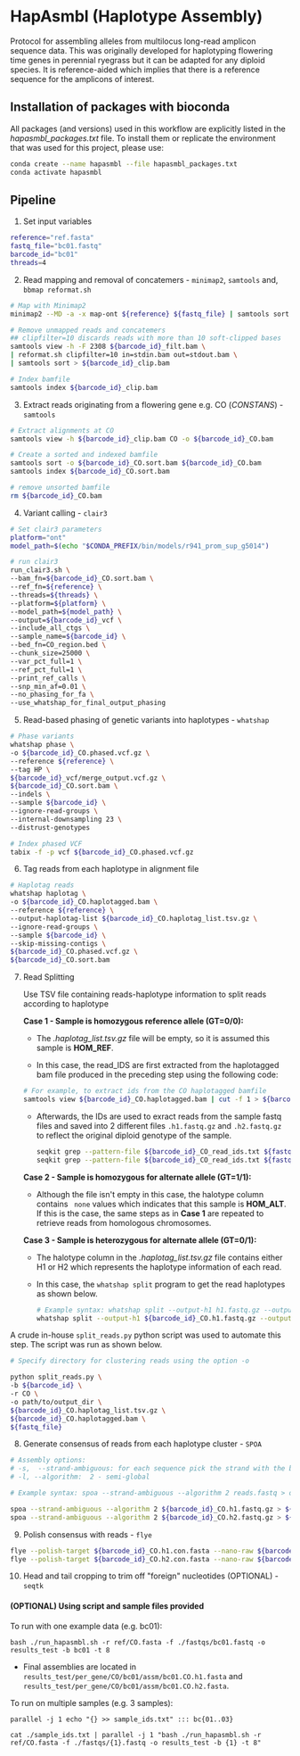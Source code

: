 # HapAsmbl (Haplotype Assembly)
Protocol for assembling alleles from multilocus long-read amplicon sequence data. This was originally developed for haplotyping flowering time genes in perennial ryegrass but it can be adapted for any diploid species. It is reference-aided which implies that there is a reference sequence for the amplicons of interest.
## Installation of packages with bioconda
All packages (and versions) used in this workflow are explicitly listed in the _hapasmbl_packages.txt_ file. To install them or replicate the environment that was used for this project, please use:
```bash
conda create --name hapasmbl --file hapasmbl_packages.txt
conda activate hapasmbl
```
## Pipeline
1. Set input variables
```bash
reference="ref.fasta"
fastq_file="bc01.fastq"
barcode_id="bc01"
threads=4
```
2. Read mapping and removal of concatemers - `minimap2`, `samtools` and, `bbmap reformat.sh`
```bash
# Map with Minimap2
minimap2 --MD -a -x map-ont ${reference} ${fastq_file} | samtools sort > ${barcode_id}_filt.bam

# Remove unmapped reads and concatemers
## clipfilter=10 discards reads with more than 10 soft-clipped bases
samtools view -h -F 2308 ${barcode_id}_filt.bam \
| reformat.sh clipfilter=10 in=stdin.bam out=stdout.bam \
| samtools sort > ${barcode_id}_clip.bam

# Index bamfile
samtools index ${barcode_id}_clip.bam
```
3. Extract reads originating from a flowering gene e.g. CO (_CONSTANS_) - `samtools`
```bash
# Extract alignments at CO
samtools view -h ${barcode_id}_clip.bam CO -o ${barcode_id}_CO.bam

# Create a sorted and indexed bamfile
samtools sort -o ${barcode_id}_CO.sort.bam ${barcode_id}_CO.bam
samtools index ${barcode_id}_CO.sort.bam

# remove unsorted bamfile
rm ${barcode_id}_CO.bam
```
4. Variant calling - `clair3`
```bash
# Set clair3 parameters
platform="ont"
model_path=$(echo "$CONDA_PREFIX/bin/models/r941_prom_sup_g5014")

# run clair3
run_clair3.sh \
--bam_fn=${barcode_id}_CO.sort.bam \
--ref_fn=${reference} \
--threads=${threads} \
--platform=${platform} \
--model_path=${model_path} \
--output=${barcode_id}_vcf \
--include_all_ctgs \
--sample_name=${barcode_id} \
--bed_fn=CO_region.bed \
--chunk_size=25000 \
--var_pct_full=1 \
--ref_pct_full=1 \
--print_ref_calls \
--snp_min_af=0.01 \
--no_phasing_for_fa \
--use_whatshap_for_final_output_phasing
```
5. Read-based phasing of genetic variants into haplotypes - `whatshap`
```bash
# Phase variants
whatshap phase \
-o ${barcode_id}_CO.phased.vcf.gz \
--reference ${reference} \
--tag HP \
${barcode_id}_vcf/merge_output.vcf.gz \
${barcode_id}_CO.sort.bam \
--indels \
--sample ${barcode_id} \
--ignore-read-groups \
--internal-downsampling 23 \
--distrust-genotypes

# Index phased VCF
tabix -f -p vcf ${barcode_id}_CO.phased.vcf.gz
```
6. Tag reads from each haplotype in alignment file
```bash
# Haplotag reads
whatshap haplotag \
-o ${barcode_id}_CO.haplotagged.bam \
--reference ${reference} \
--output-haplotag-list ${barcode_id}_CO.haplotag_list.tsv.gz \
--ignore-read-groups \
--sample ${barcode_id} \
--skip-missing-contigs \
${barcode_id}_CO.phased.vcf.gz \
${barcode_id}_CO.sort.bam
```
7. Read Splitting

   Use TSV file containing reads-haplotype information to split reads according to haplotype

    **Case 1 - Sample is homozygous reference allele (GT=0/0):**

    * The *.haplotag_list.tsv.gz* file will be empty, so it is assumed this sample is **HOM_REF**. 

    * In this case, the read_IDS are first extracted from the haplotagged bam file produced in the preceding step using the following code:

     ```bash
     # For example, to extract ids from the CO haplotagged bamfile
     samtools view ${barcode_id}_CO.haplotagged.bam | cut -f 1 > ${barcode_id}_CO_read_ids.txt
     
     ```

   * Afterwards, the IDs are used to exract reads from the sample fastq files and saved into 2 different files `.h1.fastq.gz` and `.h2.fastq.gz` to reflect the original diploid genotype of the sample.

     ```bash
     seqkit grep --pattern-file ${barcode_id}_CO_read_ids.txt ${fastq_file} ${barcode_id}_CO.h1.fastq.gz
     seqkit grep --pattern-file ${barcode_id}_CO_read_ids.txt ${fastq_file} ${barcode_id}_CO.h2.fastq.gz
     ```

   **Case 2 - Sample is homozygous for alternate allele (GT=1/1):**

   * Although the file isn't empty in this case, the halotype column contains ` none` values which indicates that this sample is **HOM_ALT**. If this is the case, the same steps as in **Case 1** are repeated to retrieve reads from homologous chromosomes.

   **Case 3 - Sample is heterozygous for alternate allele (GT=0/1):**

   * The halotype column in the _.haplotag_list.tsv.gz_ file contains either H1 or H2 which represents the haplotype information of each read. 

   * In this case, the  `whatshap split` program to get the read haplotypes as shown below.

     ```bash
     # Example syntax: whatshap split --output-h1 h1.fastq.gz --output-h2 h2.fastq.gz reads.fastq.gz haplotypes.txt
     whatshap split --output-h1 ${barcode_id}_CO.h1.fastq.gz --output-h2 ${barcode_id}_CO.h2.fastq.gz ${fastq_file} ${barcode_id}_CO.haplotag_list.tsv.gz 
     ```

A crude in-house `split_reads.py` python script was used to automate this step. The script was run as shown below.

```bash
# Specify directory for clustering reads using the option -o

python split_reads.py \
-b ${barcode_id} \
-r CO \
-o path/to/output_dir \
${barcode_id}_CO.haplotag_list.tsv.gz \
${barcode_id}_CO.haplotagged.bam \
${fastq_file}

```
8. Generate consensus of reads from each haplotype cluster - `SPOA`
```bash
# Assembly options:
# -s,  --strand-ambiguous: for each sequence pick the strand with the better alignment
# -l, --algorithm:  2 - semi-global

# Example syntax: spoa --strand-ambiguous --algorithm 2 reads.fastq > out.fasta

spoa --strand-ambiguous --algorithm 2 ${barcode_id}_CO.h1.fastq.gz > ${barcode_id}_CO.h1.con.fasta
spoa --strand-ambiguous --algorithm 2 ${barcode_id}_CO.h2.fastq.gz > ${barcode_id}_CO.h2.con.fasta
```

9. Polish consensus with reads - `flye`
```bash
flye --polish-target ${barcode_id}_CO.h1.con.fasta --nano-raw ${barcode_id}_CO.h1.fastq.gz --iterations 5 --out-dir ./
flye --polish-target ${barcode_id}_CO.h2.con.fasta --nano-raw ${barcode_id}_CO.h2.fastq.gz --iterations 5 --out-dir ./
```
10. Head and tail cropping to trim off "foreign" nucleotides (OPTIONAL) - `seqtk`

#### (OPTIONAL) Using script and sample files provided
To run with one example data (e.g. bc01):
```
bash ./run_hapasmbl.sh -r ref/CO.fasta -f ./fastqs/bc01.fastq -o results_test -b bc01 -t 8
```
- Final assemblies are located in `results_test/per_gene/CO/bc01/assm/bc01.CO.h1.fasta` and `results_test/per_gene/CO/bc01/assm/bc01.CO.h2.fasta`.

To run on multiple samples (e.g. 3 samples):
```
parallel -j 1 echo "{} >> sample_ids.txt" ::: bc{01..03}

cat ./sample_ids.txt | parallel -j 1 "bash ./run_hapasmbl.sh -r ref/CO.fasta -f ./fastqs/{1}.fastq -o results_test -b {1} -t 8"
```


